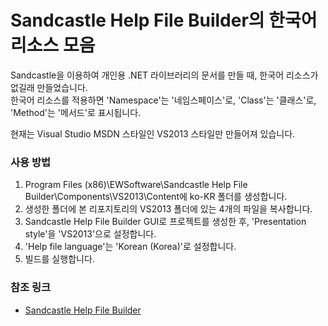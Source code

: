 # Sandcastle Help File Builder의 한국어 리소스 모음

Sandcastle을 이용하여 개인용 .NET 라이브러리의 문서를 만들 때, 한국어 리소스가 없길래 만들었습니다.  
한국어 리소스를 적용하면 'Namespace'는 '네임스페이스'로, 'Class'는 '클래스'로, 'Method'는 '메서드'로 표시됩니다.  
  
현재는 Visual Studio MSDN 스타일인 VS2013 스타일만 만들어져 있습니다.  


### 사용 방법
1. Program Files (x86)\EWSoftware\Sandcastle Help File Builder\Components\VS2013\Content에 ko-KR 폴더를 생성합니다.
2. 생성한 폴더에 본 리포지토리의 VS2013 폴더에 있는 4개의 파일을 복사합니다.
3. Sandcastle Help File Builder GUI로 프로젝트를 생성한 후, 'Presentation style'을 'VS2013'으로 설정합니다.
4. 'Help file language'는 'Korean (Korea)'로 설정합니다.
5. 빌드를 실행합니다.


### 참조 링크
- [Sandcastle Help File Builder](https://github.com/EWSoftware/SHFB)
